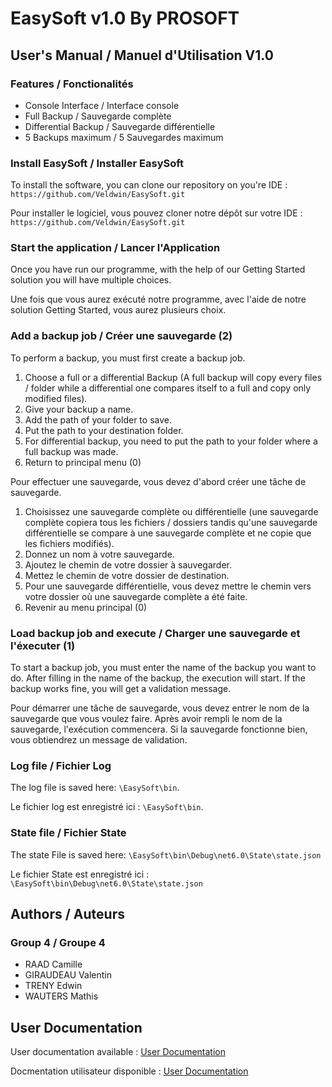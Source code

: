 # EasySoft v1.0 By PROSOFT

## User's Manual / Manuel d'Utilisation V1.0

### Features / Fonctionalités

- Console Interface / Interface console
- Full Backup / Sauvegarde complète
- Differential Backup / Sauvegarde différentielle
- 5 Backups maximum / 5 Sauvegardes maximum

### Install EasySoft / Installer EasySoft

To install the software, you can clone our repository on you're IDE : `https://github.com/Veldwin/EasySoft.git`

Pour installer le logiciel, vous pouvez cloner notre dépôt sur votre IDE : `https://github.com/Veldwin/EasySoft.git`

### Start the application / Lancer l'Application

Once you have run our programme, with the help of our Getting Started solution you will have multiple choices.

Une fois que vous aurez exécuté notre programme, avec l'aide de notre solution Getting Started, vous aurez plusieurs choix.

### Add a backup job / Créer une sauvegarde (2)

To perform a backup, you must first create a backup job.

  1) Choose a full or a differential Backup (A full backup will copy every files / folder while a differential one compares itself to a full and copy only modified files).
  2) Give your backup a name.
  3) Add the path of your folder to save.
  4) Put the path to your destination folder.
  5) For differential backup, you need to put the path to your folder where a full backup was made.
  6) Return to principal menu (0)

Pour effectuer une sauvegarde, vous devez d'abord créer une tâche de sauvegarde.

  1) Choisissez une sauvegarde complète ou différentielle (une sauvegarde complète copiera tous les fichiers / dossiers tandis qu'une sauvegarde différentielle se compare à une sauvegarde complète et ne copie que les fichiers modifiés).
  2) Donnez un nom à votre sauvegarde.
  3) Ajoutez le chemin de votre dossier à sauvegarder.
  4) Mettez le chemin de votre dossier de destination.
  5) Pour une sauvegarde différentielle, vous devez mettre le chemin vers votre dossier où une sauvegarde complète a été faite.
  6) Revenir au menu principal (0)

### Load backup job and execute / Charger une sauvegarde et l'éxecuter (1)

To start a backup job, you must enter the name of the backup you want to do.
After filling in the name of the backup, the execution will start. If the backup works fine, you will get a validation message.

Pour démarrer une tâche de sauvegarde, vous devez entrer le nom de la sauvegarde que vous voulez faire.
Après avoir rempli le nom de la sauvegarde, l'exécution commencera. Si la sauvegarde fonctionne bien, vous obtiendrez un message de validation.

### Log file / Fichier Log

The log file is saved here: `\EasySoft\bin`. 

Le fichier log est enregistré ici : `\EasySoft\bin`.

### State file / Fichier State

The state File is saved here: `\EasySoft\bin\Debug\net6.0\State\state.json`

Le fichier State est enregistré ici : `\EasySoft\bin\Debug\net6.0\State\state.json`

## Authors / Auteurs

### Group 4 / Groupe 4

- RAAD Camille
- GIRAUDEAU Valentin
- TRENY Edwin
- WAUTERS Mathis

## User Documentation

User documentation available : [User Documentation](https://github.com/Veldwin/EasySoft/blob/master/V1/UserDocumentation.md)

Docmentation utilisateur disponible : [User Documentation](https://github.com/Veldwin/EasySoft/blob/master/V1/UserDocumentation.md)
